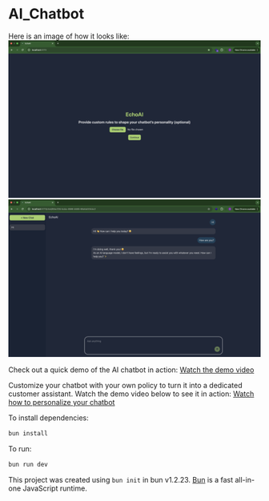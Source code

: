 # AI_Chatbot

Here is an image of how it looks like:
![LandingPage](assets/LandingPage.png)
![Image](assets/Image.png)

Check out a quick demo of the AI chatbot in action:
[Watch the demo video](https://vimeo.com/1130986268?share=copy&fl=sv&fe=ci#t=0)

Customize your chatbot with your own policy to turn it into a dedicated customer assistant.
Watch the demo video below to see it in action:
[Watch how to personalize your chatbot](https://vimeo.com/1131423195?share=copy&fl=sv&fe=ci#t=0)

To install dependencies:

```bash
bun install
```

To run:

```bash
bun run dev
```

This project was created using `bun init` in bun v1.2.23. [Bun](https://bun.com) is a fast all-in-one JavaScript runtime.
